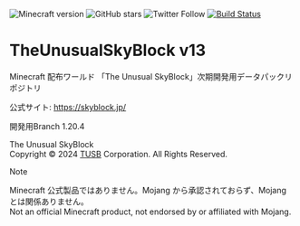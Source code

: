 ![Minecraft version](https://img.shields.io/badge/version-1.20.4-blue.svg)
![GitHub stars](https://img.shields.io/github/stars/TUSB/TheUnusualSkyBlock.svg?style=social)
![Twitter Follow](https://img.shields.io/twitter/follow/TUSkyBlock.svg?style=social)
[![Build Status](https://travis-ci.com/TUSB/TheUnusualSkyBlock.svg?branch=dev)](https://travis-ci.com/TUSB/TheUnusualSkyBlock)

# TheUnusualSkyBlock v13  
Minecraft 配布ワールド 「The Unusual SkyBlock」次期開発用データパックリポジトリ  

公式サイト: https://skyblock.jp/  

開発用Branch 1.20.4  



The Unusual SkyBlock  
Copyright &copy; 2024 [TUSB](https://skyblock.jp/) Corporation. All Rights Reserved.  

> [!NOTE]
> Minecraft 公式製品ではありません。Mojang から承認されておらず、Mojang とは関係ありません。  
> Not an official Minecraft product, not endorsed by or affiliated with Mojang.  
